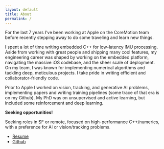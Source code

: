 ```yaml
---
layout: default
title: About
permalink: /
---
```


For the last 7 years I've been working at Apple on the CoreMotion team before recently stepping away to do some traveling and learn new things.

I spent a lot of time writing embedded C++ for low-latency IMU processing. Aside from working with great people and shipping many cool features, my engineering career was shaped by working on the embedded platform, navigating the massive iOS codebase, and the sheer scale of deployment. On my team, I was known for implementing numerical algorithms and tackling deep, meticulous projects. I take pride in writing efficient and collaborator-friendly code.

Prior to Apple I worked on vision, tracking, and generative AI problems, implementing papers and writing training pipelines (some trace of that era is on my Github). My PhD was on unsupervised and active learning, but included some reinforcement and deep learning.

**Seeking opportunities!**

Seeking roles in SF or remote, focused on high-performance C++/numerics, with a preference for AI or vision/tracking problems.

- [Resume](/assets/Kriminger_Resume.pdf)
- [Github](https://github.com/ekrim)